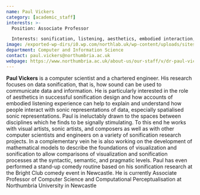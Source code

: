 ```yaml
---
name: Paul Vickers
category: [academic_staff]
interests: >-
  Position: Associate Professor

  Interests: sonification, listening, aesthetics, embodied interaction, cybersecurity
image: /exported-wp-dirs/i0.wp.com/northlab.uk/wp-content/uploads/sites/15/2019/03/PaulVickersHeadshot13c8.jpg
department: Computer and Information Science
contact: paul.vickers@northumbria.ac.uk
webpage: https://www.northumbria.ac.uk/about-us/our-staff/v/dr-paul-vickers/
---
```

<b>Paul Vickers</b>&nbsp;is a computer scientist and a chartered engineer. His research focuses on data sonification, that is, how sound can be used to communicate data and information. He is particularly interested in the role of aesthetics in successful sonification design and how accounts of embodied listening experience can help to explain and understand how people interact with sonic representations of data, especially spatialised sonic representations. Paul is ineluctably drawn to the spaces between disciplines which he finds to be signally stimulating. To this end he works with visual artists, sonic artists, and composers as well as with other computer scientists and engineers on a variety of sonification research projects. In a complementary vein he is also working on the development of mathematical models to describe the foundations of visualization and sonification to allow comparisons of visualization and sonification processes at the syntactic, semantic, and pragmatic levels. Paul has even performed a stand-up comedy routine based on his sonification research at the Bright Club comedy event in Newcastle. He is currently Associate Professor of Computer Science and Computational Perceptualisation at Northumbria University in Newcastle
